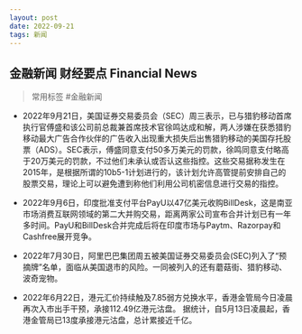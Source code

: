 ```yaml
---
layout: post
date: 2022-09-21
tags: 新闻
---
```


## 金融新闻 财经要点 Financial News
> 常用标签 #金融新闻


- 2022年9月21日，美国证券交易委员会（SEC）周三表示，已与猎豹移动首席执行官傅盛和该公司前总裁兼首席技术官徐鸣达成和解，两人涉嫌在获悉猎豹移动最大广告合作伙伴的广告收入出现重大损失后出售猎豹移动的美国存托股票（ADS）。SEC表示，傅盛同意支付50多万美元的罚款，徐鸣同意支付略高于20万美元的罚款，不过他们未承认或否认这些指控。这些交易据称发生在2015年，是根据所谓的10b5-1计划进行的，该计划允许高管提前安排自己的股票交易，理论上可以避免遭到称他们利用公司机密信息进行交易的指控。


- 2022年9月6日，印度批准支付平台PayU以47亿美元收购BillDesk，这是南亚市场消费互联网领域的第二大并购交易，距离两家公司宣布合并计划已有一年多时间。PayU和BillDesk合并完成后将在印度市场与Paytm、Razorpay和Cashfree展开竞争。

- 2022年7月30日，阿里巴巴集团周五被美国证券交易委员会(SEC)列入了“预摘牌”名单，面临从美国退市的风险。一同被列入的还有蘑菇街、猎豹移动、波奇宠物。 

- 2022年6月22日，港元汇价持续触及7.85弱方兑换水平，香港金管局今日凌晨再次入市出手干预，承接112.49亿港元沽盘。
据统计，自5月13日凌晨起，香港金管局已13度承接港元沽盘，总计累接近千亿。
